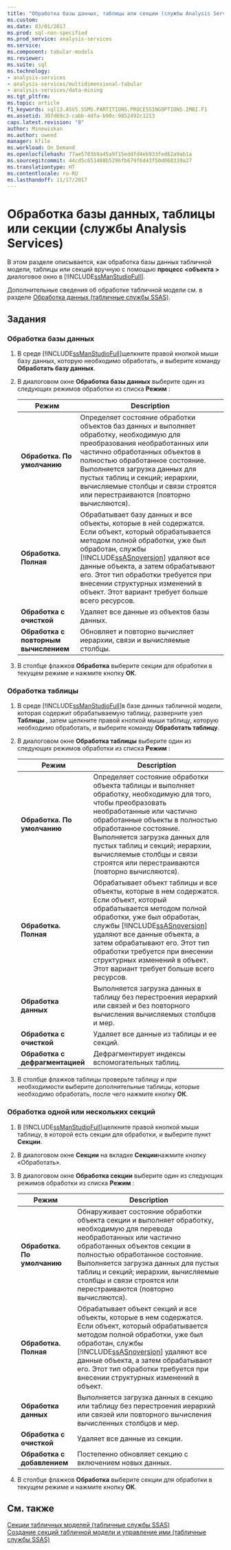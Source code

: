```yaml
---
title: "Обработка базы данных, таблицы или секции (службы Analysis Services) | Документы Microsoft"
ms.custom: 
ms.date: 03/01/2017
ms.prod: sql-non-specified
ms.prod_service: analysis-services
ms.service: 
ms.component: tabular-models
ms.reviewer: 
ms.suite: sql
ms.technology:
- analysis-services
- analysis-services/multidimensional-tabular
- analysis-services/data-mining
ms.tgt_pltfrm: 
ms.topic: article
f1_keywords: sql13.ASVS.SSMS.PARTITIONS.PROCESSINGOPTIONS.IMBI.F1
ms.assetid: 307d69c3-cabb-4dfa-b90c-9852492c1213
caps.latest.revision: "8"
author: Minewiskan
ms.author: owend
manager: kfile
ms.workload: On Demand
ms.openlocfilehash: 77ae5703b9a45a9f15eddfd4eb933fed62a9ab1a
ms.sourcegitcommit: 44cd5c651488b5296fb679f6d43f50d068339a27
ms.translationtype: HT
ms.contentlocale: ru-RU
ms.lasthandoff: 11/17/2017
---
```

# <a name="process-database-table-or-partition-analysis-services"></a>Обработка базы данных, таблицы или секции (службы Analysis Services)
  В этом разделе описывается, как обработка базы данных табличной модели, таблицы или секций вручную с помощью **процесс \<объекта >** диалоговое окно в [!INCLUDE[ssManStudioFull](../../includes/ssmanstudiofull-md.md)].  
  
 Дополнительные сведения об обработке табличной модели см. в разделе [Обработка данных (табличные службы SSAS)](../../analysis-services/tabular-models/process-data-ssas-tabular.md).  
  
##  <a name="bkmk_process_tasks"></a> Задания  
  
###  <a name="bkmk_process_db"></a> Обработка базы данных  
  
1.  В среде [!INCLUDE[ssManStudioFull](../../includes/ssmanstudiofull-md.md)]щелкните правой кнопкой мыши базу данных, которую необходимо обработать, и выберите команду **Обработать базу данных**.  
  
2.  В диалоговом окне **Обработка базы данных** выберите один из следующих режимов обработки из списка **Режим** :  
  
    |Режим|Description|  
    |----------|-----------------|  
    |**Обработка. По умолчанию**|Определяет состояние обработки объектов баз данных и выполняет обработку, необходимую для преобразования необработанных или частично обработанных объектов в полностью обработанное состояние. Выполняется загрузка данных для пустых таблиц и секций; иерархии, вычисляемые столбцы и связи строятся или перестраиваются (повторно вычисляются).|  
    |**Обработка. Полная**|Обрабатывает базу данных и все объекты, которые в ней содержатся. Если объект, который обрабатывается методом полной обработки, уже был обработан, службы [!INCLUDE[ssASnoversion](../../includes/ssasnoversion-md.md)] удаляют все данные объекта, а затем обрабатывают его. Этот тип обработки требуется при внесении структурных изменений в объект. Этот вариант требует больше всего ресурсов.|  
    |**Обработка с очисткой**|Удаляет все данные из объектов базы данных.|  
    |**Обработка с повторным вычислением**|Обновляет и повторно вычисляет иерархии, связи и вычисляемые столбцы.|  
  
3.  В столбце флажков **Обработка** выберите секции для обработки в текущем режиме и нажмите кнопку **ОК**.  
  
###  <a name="bkmk_process_table"></a> Обработка таблицы  
  
1.  В среде [!INCLUDE[ssManStudioFull](../../includes/ssmanstudiofull-md.md)]в базе данных табличной модели, которая содержит обрабатываемую таблицу, разверните узел **Таблицы** , затем щелкните правой кнопкой мыши таблицу, которую необходимо обработать, и выберите команду **Обработать таблицу**.  
  
2.  В диалоговом окне **Обработка таблицы** выберите один из следующих режимов обработки из списка **Режим** :  
  
    |Режим|Description|  
    |----------|-----------------|  
    |**Обработка. По умолчанию**|Определяет состояние обработки объекта таблицы и выполняет обработку, необходимую для того, чтобы преобразовать необработанные или частично обработанные объекты в полностью обработанное состояние. Выполняется загрузка данных для пустых таблиц и секций; иерархии, вычисляемые столбцы и связи строятся или перестраиваются (повторно вычисляются).|  
    |**Обработка. Полная**|Обрабатывает объект таблицы и все объекты, которые в нем содержатся. Если объект, который обрабатывается методом полной обработки, уже был обработан, службы [!INCLUDE[ssASnoversion](../../includes/ssasnoversion-md.md)] удаляют все данные объекта, а затем обрабатывают его. Этот тип обработки требуется при внесении структурных изменений в объект. Этот вариант требует больше всего ресурсов.|  
    |**Обработка данных**|Выполняется загрузка данных в таблицу без перестроения иерархий или связей и без повторного вычисления вычисляемых столбцов и мер.|  
    |**Обработка с очисткой**|Удаляет все данные из таблицы и ее секций.|  
    |**Обработка с дефрагментацией**|Дефрагментирует индексы вспомогательных таблиц.|  
  
3.  В столбце флажков таблицы проверьте таблицу и при необходимости выберите дополнительные таблицы, которые необходимо обработать, после чего нажмите кнопку **ОК**.  
  
###  <a name="bkmk_process_partition"></a> Обработка одной или нескольких секций  
  
1.  В [!INCLUDE[ssManStudioFull](../../includes/ssmanstudiofull-md.md)]щелкните правой кнопкой мыши таблицу, в которой есть секции для обработки, и выберите пункт **Секции**.  
  
2.  В диалоговом окне **Секции** на вкладке **Секции**нажмите кнопку «Обработать».  
  
3.  В диалоговом окне **Обработка секции** выберите один из следующих режимов обработки из списка **Режим** :  
  
    |Режим|Description|  
    |----------|-----------------|  
    |**Обработка. По умолчанию**|Обнаруживает состояние обработки объекта секции и выполняет обработку, необходимую для перевода необработанных или частично обработанных объектов секции в полностью обработанное состояние. Выполняется загрузка данных для пустых таблиц и секций; иерархии, вычисляемые столбцы и связи строятся или перестраиваются (повторно вычисляются).|  
    |**Обработка. Полная**|Обрабатывает объект секций и все объекты, которые в нем содержатся. Если объект, который обрабатывается методом полной обработки, уже был обработан, службы [!INCLUDE[ssASnoversion](../../includes/ssasnoversion-md.md)] удаляют все данные объекта, а затем обрабатывают его. Этот тип обработки требуется при внесении структурных изменений в объект.|  
    |**Обработка данных**|Выполняется загрузка данных в секцию или таблицу без перестроения иерархий или связей или повторного вычисления вычисленных столбцов и мер.|  
    |**Обработка с очисткой**|Удаляет все данные из секции.|  
    |**Обработка с добавлением**|Постепенно обновляет секцию с включением новых данных.|  
  
4.  В столбце флажков **Обработка** выберите секции для обработки в текущем режиме и нажмите кнопку **ОК**.  
  
## <a name="see-also"></a>См. также  
 [Секции табличных моделей (табличные службы SSAS)](../../analysis-services/tabular-models/tabular-model-partitions-ssas-tabular.md)   
 [Создание секций табличной модели и управление ими (табличные службы SSAS)](../../analysis-services/tabular-models/create-and-manage-tabular-model-partitions-ssas-tabular.md)  
  
  
